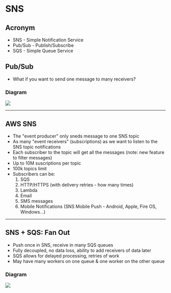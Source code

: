 # SNS

## Acronym
* SNS - Simple Notification Service
* Pub/Sub - Publish/Subscribe
* SQS - Simple Queue Service

## Pub/Sub
* What if you want to send one message to many receivers?

### Diagram
[<img src="https://i.imgur.com/gWOs71K.png">](https://i.imgur.com/gWOs71K.png)

---

## AWS SNS
* The "event producer" only sneds message to one SNS topic
* As many "event receivers" (subscriptions) as we want to listen to the SNS topic notifications
* Each subscriber to the topic will get all the messages (note: new feature to filter messages)
* Up to 10M suscriptions per topic
* 100k topics limit
* Subscribers can be:
  1) SQS
  2) HTTP/HTTPS (with delivery retries - how many times)
  3) Lambda
  4) Email
  5) SMS messages
  6) Mobile Notifications (SNS Mobile Push - Android, Apple, Fire OS, Windows...)
  
---

## SNS + SQS: Fan Out
* Push once in SNS, receive in many SQS queues
* Fully decoupled, no data loss, ability to add receivers of data later
* SQS allows for delayed processing, retries of work
* May have many workers on one queue & one worker on the other queue

### Diagram
[<img src="https://i.imgur.com/GIHkdUS.png">](https://i.imgur.com/GIHkdUS.png)
